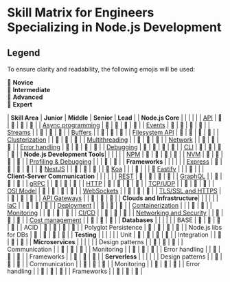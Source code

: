 # Skill Matrix for Engineers Specializing in Node.js Development

## Legend
To ensure clarity and readability, the following emojis will be used:

🌱 **Novice**  
🌿 **Intermediate**  
🌳 **Advanced**  
🚀 **Expert**

| **Skill Area**               | **Junior** | **Middle** | **Senior** | **Lead**  |
| **Node.js Core**             |            |            |            |           |
| [API](./core/api.md)         | 🌱         | 🌿          | 🌳         | 🚀        |
| [Async programming](./core/async-programming.md) | 🌿         | 🌳          | 🌳         | 🚀        |
| [Events](./core/events.md)   | 🌱         | 🌿          | 🌳         | 🌳        |
| [Streams](./core/streams.md) |            | 🌱          | 🌿         | 🌳        |
| [Buffers](./core/buffers.md) |            | 🌱          | 🌿         | 🌳        |
| [Filesystem API](./core/file-system.md) | 🌿         | 🌳          | 🌳         | 🚀        |
| [Clusterization](./core/clusterization.md) |            | 🌱          | 🌿         | 🌳        |
| [Multithreading](./core/multithreading.md) |            | 🌱          | 🌿         | 🌳        |
| [Network](./core/network.md) |            | 🌿          | 🌳         | 🚀        |
| [Error handling](./core/error-handling.md) | 🌿         | 🌳          | 🌳         | 🚀        |
| [Debugging](./core/debugging.md) | 🌱         | 🌿          | 🌳         | 🌳        |
| [CLI](./core/cli.md)         | 🌱         | 🌿          | 🌿         | 🌿        |
| **Node.js Development Tools**|            |            |            |           |
| [NPM](./development-tools/npm.md) | 🌱         | 🌿          | 🌳         | 🌳        |
| [NVM](./development-tools/nvm.md) | 🌿         | 🌿          | 🌿         | 🌳        |
| [Profiling & Debugging](./development-tools/profiling-and-debugging.md) |            |            | 🌳         | 🚀        |
| **Frameworks**               |            |            |            |           |
| [Express](./frameworks/express.md) | 🌱         | 🌿          | 🌳         | 🚀        |
| 🎈 [NestJS](./frameworks/nestjs.md) |            | 🌿          | 🌳         | 🚀        |
| 🎈 [Koa](./frameworks/koa.md) |            |             | 🌳         |           |
| 🎈 [Fastify](./frameworks/fastify.md) |            |             | 🌳         |           |
| **Client-Server Communication** |          |            |            |           |
| [REST](./client-server-communication/rest.md) | 🌿         | 🌳         | 🌳         | 🚀        |
| [GraphQL](./client-server-communication/graphql.md) |            | 🌿         | 🌳         | 🚀        |
| [gRPC](./client-server-communication/grpc.md) |            | 🌿         | 🌳         | 🌳        |
| [HTTP](./client-server-communication/http.md) | 🌿         | 🌿         | 🌳         | 🚀        |
| [TCP/UDP](./client-server-communication/tcp-udp.md) |            | 🌱         | 🌿         | 🌿        |
| [OSI Model](./client-server-communication/osi-model.md) | 🌱         | 🌱         | 🌱         | 🌳        |
| [WebSockets](./client-server-communication/websockets.md) |            | 🌱         | 🌳         | 🌳        |
| [TLS/SSL and HTTPS](./client-server-communication/tls-ssl-and-https.md) |            | 🌱         | 🌳         | 🌳        |
| [API Gateways](./client-server-communication/api-gateways.md) |            | 🌱         | 🌳         | 🌳        |
| **Clouds and Infrastructure**|            |            |            |           |
| [IaC](./clouds-and-infrastructure/iac.md)                         |            | 🌱         | 🌳         | 🌳        |
| [Deployment](./clouds-and-infrastructure/deployment.md)                  |            | 🌿         | 🌳         | 🌳        |
| [Containerization](./clouds-and-infrastructure/containerization.md)            |            |            | 🌳         | 🚀        |
| [Monitoring](./clouds-and-infrastructure/monitoring.md)                  |            | 🌿         | 🌳         | 🚀        |
| [CI/CD](./clouds-and-infrastructure/ci-cd.md)                  |            | 🌿         | 🌳         | 🚀        |
| [Networking and Security](./clouds-and-infrastructure/networking-and-security.md)                  |            | 🌿         | 🌳         | 🚀        |
| [Cost management](./clouds-and-infrastructure/cost-management.md)                  |            | 🌿         | 🌳         | 🚀        |
| **Databases**               |            |            |            |           |
| BASE                        | 🌱         | 🌿         | 🌳         | 🌳        |
| ACID                        | 🌱         | 🌿         | 🌳         | 🌳        |
| Polyglot Persistence        | 🌱         | 🌱         | 🌳         | 🌳        |
| Node.js libs for DBs        | 🌿         | 🌿         | 🌳         | 🌳        |
| **Testing**                 |            |            |            |           |
| Unit                        | 🌿         | 🌳         | 🌳         | 🌳        |
| Integration                 |            | 🌿         | 🌳         | 🌳        |
| **Microservices**           |            |            |            |           |
| Design patterns             |            | 🌱         | 🌳         | 🌳        |
| Communication               |            | 🌿         | 🌳         | 🌳        |
| Monitoring                  |            | 🌿         | 🌳         | 🌳        |
| Error handling              |            | 🌱         | 🌳         | 🌳        |
| Frameworks                  |            | 🌿         | 🌳         | 🌳        |
| **Serverless**              |            |            |            |           |
| Design patterns             |            | 🌱         | 🌳         | 🌳        |
| Communication               |            | 🌿         | 🌳         | 🌳        |
| Monitoring                  |            | 🌿         | 🌳         | 🌳        |
| Error handling              |            | 🌱         | 🌳         | 🌳        |
| Frameworks                  |            | 🌿         | 🌳         | 🌳        |
